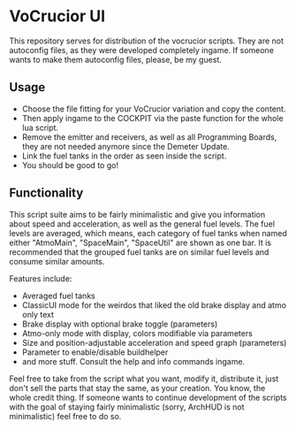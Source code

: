 # VoCrucior UI
This repository serves for distribution of the vocrucior scripts. They are not autoconfig files, as they were developed completely ingame.
If someone wants to make them autoconfig files, please, be my guest.

## Usage
- Choose the file fitting for your VoCrucior variation and copy the content. 
- Then apply ingame to the COCKPIT via the paste function for the whole lua script.
- Remove the emitter and receivers, as well as all Programming Boards, they are not needed anymore since the Demeter Update.
- Link the fuel tanks in the order as seen inside the script.
- You should be good to go!

## Functionality
This script suite aims to be fairly minimalistic and give you information about speed and acceleration, as well as the general fuel levels.
The fuel levels are averaged, which means, each category of fuel tanks when named either "AtmoMain", "SpaceMain", "SpaceUtil" are shown as one bar. 
It is recommended that the grouped fuel tanks are on similar fuel levels and consume similar amounts.

Features include:
- Averaged fuel tanks
- ClassicUI mode for the weirdos that liked the old brake display and atmo only text
- Brake display with optional brake toggle (parameters)
- Atmo-only mode with display, colors modifiable via parameters
- Size and position-adjustable acceleration and speed graph (parameters)
- Parameter to enable/disable buildhelper
- and more stuff. Consult the help and info commands ingame.

Feel free to take from the script what you want, modify it, distribute it, just don't sell the parts that stay the same, as your creation.
You know, the whole credit thing. If someone wants to continue development of the scripts with the goal of staying fairly minimalistic (sorry, ArchHUD is not minimalistic)
feel free to do so.